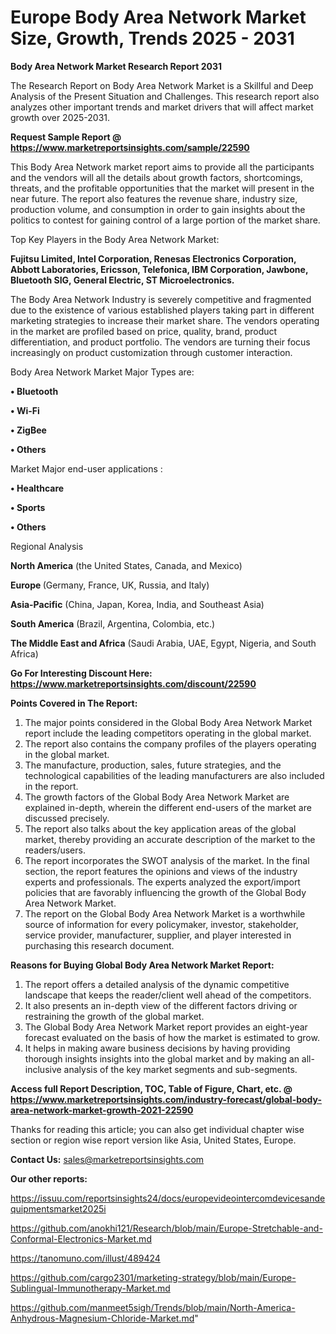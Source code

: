 # Europe Body Area Network Market Size, Growth, Trends 2025 - 2031

<strong>Body Area Network Market Research Report 2031</strong>

The Research Report on Body Area Network Market is a Skillful and Deep Analysis of the Present Situation and Challenges. This research report also analyzes other important trends and market drivers that will affect market growth over 2025-2031.

<strong>Request Sample Report @ <a href=https://www.marketreportsinsights.com/sample/22590>https://www.marketreportsinsights.com/sample/22590</a></strong>

This Body Area Network market report aims to provide all the participants and the vendors will all the details about growth factors, shortcomings, threats, and the profitable opportunities that the market will present in the near future. The report also features the revenue share, industry size, production volume, and consumption in order to gain insights about the politics to contest for gaining control of a large portion of the market share.

Top Key Players in the Body Area Network Market:

<strong>Fujitsu Limited, Intel Corporation, Renesas Electronics Corporation, Abbott Laboratories, Ericsson, Telefonica, IBM Corporation, Jawbone, Bluetooth SIG, General Electric, ST Microelectronics.</strong>

The Body Area Network Industry is severely competitive and fragmented due to the existence of various established players taking part in different marketing strategies to increase their market share. The vendors operating in the market are profiled based on price, quality, brand, product differentiation, and product portfolio. The vendors are turning their focus increasingly on product customization through customer interaction.

Body Area Network Market Major Types are:

<strong>• Bluetooth

• Wi-Fi

• ZigBee

• Others</strong>

Market Major end-user applications :

<strong>• Healthcare

• Sports

• Others</strong>

Regional Analysis

</u><strong><b>North America</b></strong> (the United States, Canada, and Mexico)

<strong><b>Europe </b></strong>(Germany, France, UK, Russia, and Italy)

<strong><b>Asia-Pacific</b></strong> (China, Japan, Korea, India, and Southeast Asia)

<strong><b>South America</b></strong> (Brazil, Argentina, Colombia, etc.)

<strong><b>The Middle East and Africa</b></strong> (Saudi Arabia, UAE, Egypt, Nigeria, and South Africa)

<strong>Go For Interesting Discount Here: <a href=https://www.marketreportsinsights.com/discount/22590>https://www.marketreportsinsights.com/discount/22590</a></strong>

<strong>Points Covered in The Report:</strong>
<ol>
  <li>The major points considered in the Global Body Area Network Market report include the leading competitors operating in the global market.</li>
  <li>The report also contains the company profiles of the players operating in the global market.</li>
  <li>The manufacture, production, sales, future strategies, and the technological capabilities of the leading manufacturers are also included in the report.</li>
  <li>The growth factors of the Global Body Area Network Market are explained in-depth, wherein the different end-users of the market are discussed precisely.</li>
  <li>The report also talks about the key application areas of the global market, thereby providing an accurate description of the market to the readers/users.</li>
  <li>The report incorporates the SWOT analysis of the market. In the final section, the report features the opinions and views of the industry experts and professionals. The experts analyzed the export/import policies that are favorably influencing the growth of the Global Body Area Network Market.</li>
  <li>The report on the Global Body Area Network Market is a worthwhile source of information for every policymaker, investor, stakeholder, service provider, manufacturer, supplier, and player interested in purchasing this research document.</li>
</ol>
<strong>Reasons for Buying Global Body Area Network Market Report:</strong>

<ol>
  <li>The report offers a detailed analysis of the dynamic competitive landscape that keeps the reader/client well ahead of the competitors.</li>
  <li>It also presents an in-depth view of the different factors driving or restraining the growth of the global market.</li>
  <li>The Global Body Area Network Market report provides an eight-year forecast evaluated on the basis of how the market is estimated to grow.</li>
  <li>It helps in making aware business decisions by having providing thorough insights insights into the global market and by making an all-inclusive analysis of the key market segments and sub-segments.</li>
</ol>
<strong>Access full Report Description, TOC, Table of Figure, Chart, etc. @ <a href=https://www.marketreportsinsights.com/industry-forecast/global-body-area-network-market-growth-2021-22590>https://www.marketreportsinsights.com/industry-forecast/global-body-area-network-market-growth-2021-22590</a></strong>


Thanks for reading this article; you can also get individual chapter wise section or region wise report version like Asia, United States, Europe.

<strong>Contact Us:</strong>
sales@marketreportsinsights.com

<strong>Our other reports:</strong>

<a href=https://issuu.com/reportsinsights24/docs/europevideointercomdevicesandequipmentsmarket2025i>https://issuu.com/reportsinsights24/docs/europevideointercomdevicesandequipmentsmarket2025i</a>

<a href=https://github.com/anokhi121/Research/blob/main/Europe-Stretchable-and-Conformal-Electronics-Market.md>https://github.com/anokhi121/Research/blob/main/Europe-Stretchable-and-Conformal-Electronics-Market.md</a>

<a href=https://tanomuno.com/illust/489424>https://tanomuno.com/illust/489424</a>

<a href=https://github.com/cargo2301/marketing-strategy/blob/main/Europe-Sublingual-Immunotherapy-Market.md>https://github.com/cargo2301/marketing-strategy/blob/main/Europe-Sublingual-Immunotherapy-Market.md</a>

<a href=https://github.com/manmeet5sigh/Trends/blob/main/North-America-Anhydrous-Magnesium-Chloride-Market.md>https://github.com/manmeet5sigh/Trends/blob/main/North-America-Anhydrous-Magnesium-Chloride-Market.md</a>"
